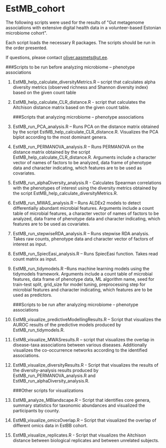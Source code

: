 # EstMB_cohort

The following scripts were used for the results of "Gut metagenome associations with extensive digital health data in a volunteer-based Estonian microbiome cohort".

Each script loads the necessary R packages. 
The scripts should be run in the order presented. 

If questions, please contact oliver.aasmets@ut.ee. 


###Scripts to be run before analyzing microbiome – phenotype associations    
1) EstMB_help_calculate_diversityMetrics.R – script that calculates alpha diversity metrics (observed richness and Shannon diversity index) based on the given count table
2) EstMB_help_calculate_CLR_distance.R - script that calculates the Aitchison distance matrix based on the given count table.

    ###Scripts that analyzing microbiome – phenotype associations    
3) EstMB_run_PCA_analysis.R – Runs PCA on the distance matrix obtained by the script EstMB_help_calculate_CLR_distance.R. Visualizes the PCA biplot according to the most dominant genera.       
4) EstMB_run_PERMANOVA_analysis.R – Runs PERMANOVA on the distance matrix obtained by the script EstMB_help_calculate_CLR_distance.R. Arguments include a character vector of names of factors to be analyzed, data frame of phenotype data and character indicating, which features are to be used as covariates.    
5) EstMB_run_alphaDiversity_analysis.R - Calculates Spearman correlations with the phenotypes of interest using the diversity metrics obtained by the script EstMB_help_calculate_diversityMetrics.R.       
6) EstMB_run_MWAS_analysis.R – Runs ALDEx2 models to detect differentially abundant microbial features. Arguments include a count table of microbial features, a character vector of names of factors to be analyzed, data frame of phenotype data and character indicating, which features are to be used as covariates.    
7) EstMB_run_stepwiseRDA_analysis.R – Runs stepwise RDA analysis. Takes raw counts, phenotype data and character vector of factors of interest as input.     
8) EstMB_run_SpiecEasi_analysis.R – Runs SpiecEasi function. Takes read count matrix as input.       
9) EstMB_run_tidymodels.R –Runs machine learning models using the tidymodels framework. Arguments include a count table of microbial features, data frame of phenotype data, ML algorithm name, seed for train-test split, grid_size for model tuning, preprocessing step for microbial features and character indicating, which features are to be used as predictors.        

    ###Scripts to be run after analyzing microbiome – phenotype associations    
10) EstMB_visualize_predictiveModellingResults.R – Script that visualizes the AUROC results of the predictive models produced by EstMB_run_tidymodels.R.    
11) EstMB_visualize_MWASresults.R – script that visualizes the overlap in disease-taxa associations between various diseases. Additionally visualizes the co-occurrence networks according to the identified associations.     
12) EstMB_visualize_diversityResults.R - Script that visualizes the results of the diversity-analysis results produced by EstMB_run_PERMANOVA_analysis.R and EstMB_run_alphaDiversity_analysis.R.    

    ###Other scripts for visualizations    
13) EstMB_analyze_MBlandscape.R – Script that identifies core genera, summary statistics for taxonomic abundances and visualized the participants by county.     
14) EstMB_visualize_omicsOverlap.R – Script that visualized the overlap of different omics data in EstBB cohort.    
15) EstMB_visualize_replicates.R - Script that visualizes the Aitchison distance between biological replicates and between unrelated subjects.    



